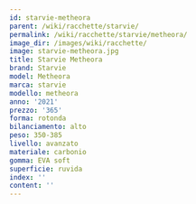 ```yaml
---
id: starvie-metheora
parent: /wiki/racchette/starvie/
permalink: /wiki/racchette/starvie/metheora/
image_dir: /images/wiki/racchette/
image: starvie-metheora.jpg
title: Starvie Metheora
brand: Starvie
model: Metheora
marca: starvie
modello: metheora
anno: '2021'
prezzo: '365'
forma: rotonda
bilanciamento: alto
peso: 350-385
livello: avanzato
materiale: carbonio
gomma: EVA soft
superficie: ruvida
index: ''
content: ''
---
```

